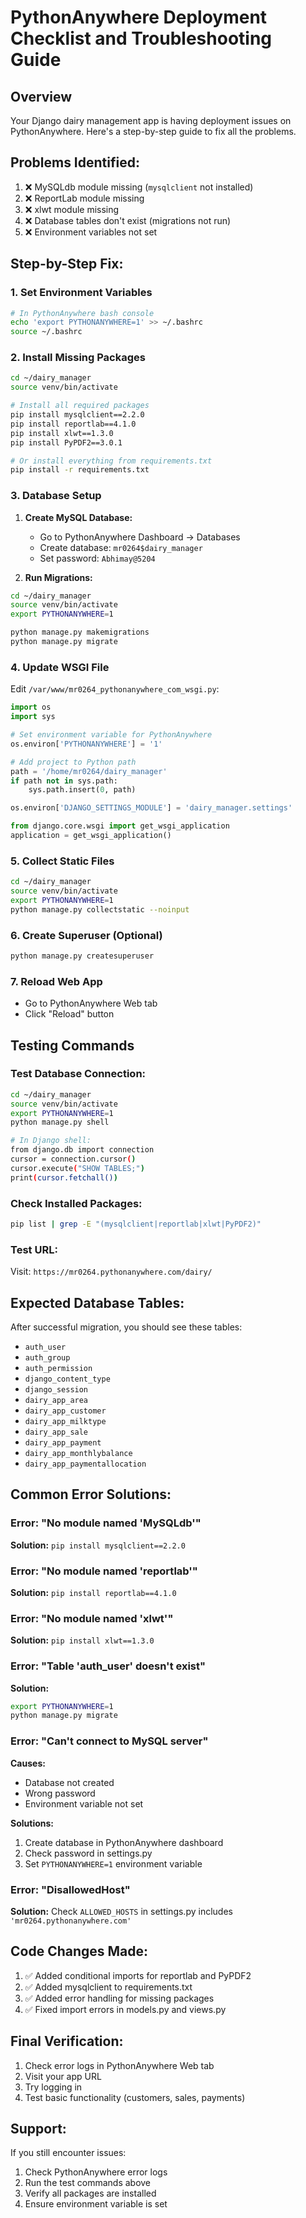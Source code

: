 # PythonAnywhere Deployment Checklist and Troubleshooting Guide

## Overview
Your Django dairy management app is having deployment issues on PythonAnywhere. Here's a step-by-step guide to fix all the problems.

## Problems Identified:
1. ❌ MySQLdb module missing (`mysqlclient` not installed)
2. ❌ ReportLab module missing
3. ❌ xlwt module missing  
4. ❌ Database tables don't exist (migrations not run)
5. ❌ Environment variables not set

## Step-by-Step Fix:

### 1. Set Environment Variables
```bash
# In PythonAnywhere bash console
echo 'export PYTHONANYWHERE=1' >> ~/.bashrc
source ~/.bashrc
```

### 2. Install Missing Packages
```bash
cd ~/dairy_manager
source venv/bin/activate

# Install all required packages
pip install mysqlclient==2.2.0
pip install reportlab==4.1.0
pip install xlwt==1.3.0
pip install PyPDF2==3.0.1

# Or install everything from requirements.txt
pip install -r requirements.txt
```

### 3. Database Setup
1. **Create MySQL Database:**
   - Go to PythonAnywhere Dashboard → Databases
   - Create database: `mr0264$dairy_manager`
   - Set password: `Abhimay@5204`

2. **Run Migrations:**
```bash
cd ~/dairy_manager
source venv/bin/activate
export PYTHONANYWHERE=1

python manage.py makemigrations
python manage.py migrate
```

### 4. Update WSGI File
Edit `/var/www/mr0264_pythonanywhere_com_wsgi.py`:

```python
import os
import sys

# Set environment variable for PythonAnywhere
os.environ['PYTHONANYWHERE'] = '1'

# Add project to Python path
path = '/home/mr0264/dairy_manager'
if path not in sys.path:
    sys.path.insert(0, path)

os.environ['DJANGO_SETTINGS_MODULE'] = 'dairy_manager.settings'

from django.core.wsgi import get_wsgi_application
application = get_wsgi_application()
```

### 5. Collect Static Files
```bash
cd ~/dairy_manager
source venv/bin/activate
export PYTHONANYWHERE=1
python manage.py collectstatic --noinput
```

### 6. Create Superuser (Optional)
```bash
python manage.py createsuperuser
```

### 7. Reload Web App
- Go to PythonAnywhere Web tab
- Click "Reload" button

## Testing Commands

### Test Database Connection:
```bash
cd ~/dairy_manager
source venv/bin/activate
export PYTHONANYWHERE=1
python manage.py shell

# In Django shell:
from django.db import connection
cursor = connection.cursor()
cursor.execute("SHOW TABLES;")
print(cursor.fetchall())
```

### Check Installed Packages:
```bash
pip list | grep -E "(mysqlclient|reportlab|xlwt|PyPDF2)"
```

### Test URL:
Visit: `https://mr0264.pythonanywhere.com/dairy/`

## Expected Database Tables:
After successful migration, you should see these tables:
- `auth_user`
- `auth_group` 
- `auth_permission`
- `django_content_type`
- `django_session`
- `dairy_app_area`
- `dairy_app_customer`
- `dairy_app_milktype`
- `dairy_app_sale`
- `dairy_app_payment`
- `dairy_app_monthlybalance`
- `dairy_app_paymentallocation`

## Common Error Solutions:

### Error: "No module named 'MySQLdb'"
**Solution:** `pip install mysqlclient==2.2.0`

### Error: "No module named 'reportlab'"
**Solution:** `pip install reportlab==4.1.0`

### Error: "No module named 'xlwt'"
**Solution:** `pip install xlwt==1.3.0`

### Error: "Table 'auth_user' doesn't exist"
**Solution:** 
```bash
export PYTHONANYWHERE=1
python manage.py migrate
```

### Error: "Can't connect to MySQL server"
**Causes:**
- Database not created
- Wrong password
- Environment variable not set

**Solutions:**
1. Create database in PythonAnywhere dashboard
2. Check password in settings.py
3. Set `PYTHONANYWHERE=1` environment variable

### Error: "DisallowedHost"
**Solution:** Check `ALLOWED_HOSTS` in settings.py includes `'mr0264.pythonanywhere.com'`

## Code Changes Made:
1. ✅ Added conditional imports for reportlab and PyPDF2
2. ✅ Added mysqlclient to requirements.txt
3. ✅ Added error handling for missing packages
4. ✅ Fixed import errors in models.py and views.py

## Final Verification:
1. Check error logs in PythonAnywhere Web tab
2. Visit your app URL
3. Try logging in
4. Test basic functionality (customers, sales, payments)

## Support:
If you still encounter issues:
1. Check PythonAnywhere error logs
2. Run the test commands above
3. Verify all packages are installed
4. Ensure environment variable is set
